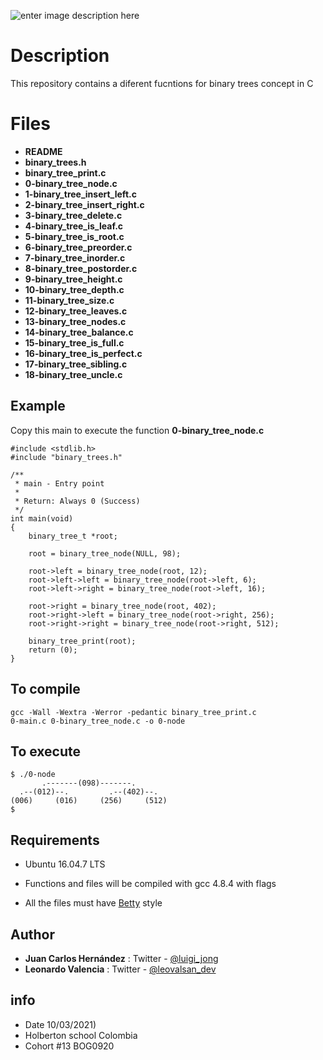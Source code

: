 ![enter image description here](https://scontent.fbog2-3.fna.fbcdn.net/v/t1.0-9/159298258_10159303008403035_9004958685003391596_o.jpg?_nc_cat=111&ccb=1-3&_nc_sid=730e14&_nc_eui2=AeFXSCAyYSKJuyVOLfF106Cm3Gpbpvua9E_calum-5r0T7l88owbtzppRe2TFS3X9Hc&_nc_ohc=4MqE1ko5M5oAX9fXVbq&_nc_ht=scontent.fbog2-3.fna&oh=93dc8fb591cfd126acbb35bd1bd91614&oe=606E048A)
# Description

This repository contains a diferent fucntions for binary trees concept in C
 
# Files 

 - **README** 
 - **binary_trees.h**
 - **binary_tree_print.c**
 - **0-binary_tree_node.c**
 -  **1-binary_tree_insert_left.c**
 - **2-binary_tree_insert_right.c**
 - **3-binary_tree_delete.c**
 - **4-binary_tree_is_leaf.c**
 - **5-binary_tree_is_root.c**
 - **6-binary_tree_preorder.c**
 - **7-binary_tree_inorder.c**
 - **8-binary_tree_postorder.c**
 - **9-binary_tree_height.c**
 - **10-binary_tree_depth.c**
 - **11-binary_tree_size.c**
 - **12-binary_tree_leaves.c**
 - **13-binary_tree_nodes.c**
 - **14-binary_tree_balance.c**
 - **15-binary_tree_is_full.c**
 - **16-binary_tree_is_perfect.c**
 - **17-binary_tree_sibling.c**
 - **18-binary_tree_uncle.c**

## Example

Copy this main to execute the function **0-binary_tree_node.c**

    #include <stdlib.h>
    #include "binary_trees.h"
    
    /**
     * main - Entry point
     *
     * Return: Always 0 (Success)
     */
    int main(void)
    {
        binary_tree_t *root;
    
        root = binary_tree_node(NULL, 98);
    
        root->left = binary_tree_node(root, 12);
        root->left->left = binary_tree_node(root->left, 6);
        root->left->right = binary_tree_node(root->left, 16);
    
        root->right = binary_tree_node(root, 402);
        root->right->left = binary_tree_node(root->right, 256);
        root->right->right = binary_tree_node(root->right, 512);
    
        binary_tree_print(root);
        return (0);
    }

## To compile

```
gcc -Wall -Wextra -Werror -pedantic binary_tree_print.c 
0-main.c 0-binary_tree_node.c -o 0-node
```
## To execute
```
$ ./0-node
       .-------(098)-------.
  .--(012)--.         .--(402)--.
(006)     (016)     (256)     (512)
$
```

## Requirements

-   Ubuntu 16.04.7 LTS
    
-   Functions and files will be compiled with gcc 4.8.4 with flags
    
-   All the files must have  [Betty](https://github.com/holbertonschool/Betty/wiki)  style

## Author
 
 - **Juan Carlos Hernández** : Twitter - [@luigi_jong](https://twitter.com/luigi_jong)
 - **Leonardo Valencia** : Twitter - [@leovalsan_dev](https://twitter.com/leovalsan_dev)

##  info

 - Date 10/03/2021)
 - Holberton school Colombia 
 - Cohort #13 BOG0920
